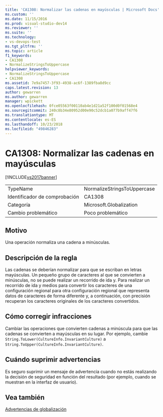 ```yaml
---
title: 'CA1308: Normalizar las cadenas en mayúsculas | Microsoft Docs'
ms.custom: ''
ms.date: 11/15/2016
ms.prod: visual-studio-dev14
ms.reviewer: ''
ms.suite: ''
ms.technology:
- vs-devops-test
ms.tgt_pltfrm: ''
ms.topic: article
f1_keywords:
- CA1308
- NormalizeStringsToUppercase
helpviewer_keywords:
- NormalizeStringsToUppercase
- CA1308
ms.assetid: 7e9a7457-3f93-4938-ac6f-1389fba8d9cc
caps.latest.revision: 13
author: gewarren
ms.author: gewarren
manager: wpickett
ms.openlocfilehash: 0fce05563f00110ab4e1d21a52f100d0f01568e4
ms.sourcegitcommit: 240c8b34e80952d00e90c52dcb1a077b9aff47f6
ms.translationtype: MT
ms.contentlocale: es-ES
ms.lasthandoff: 10/23/2018
ms.locfileid: "49846283"
---
```

# <a name="ca1308-normalize-strings-to-uppercase"></a>CA1308: Normalizar las cadenas en mayúsculas
[!INCLUDE[vs2017banner](../includes/vs2017banner.md)]

|||
|-|-|
|TypeName|NormalizeStringsToUppercase|
|Identificador de comprobación|CA1308|
|Categoría|Microsoft.Globalization|
|Cambio problemático|Poco problemático|

## <a name="cause"></a>Motivo
 Una operación normaliza una cadena a minúsculas.

## <a name="rule-description"></a>Descripción de la regla
 Las cadenas se deberían normalizar para que se escriban en letras mayúsculas. Un pequeño grupo de caracteres al que se convierten a minúsculas, no se puede realizar un recorrido de ida y. Para realizar un recorrido de ida y medios para convertir los caracteres de una configuración regional para otra configuración regional que representa datos de caracteres de forma diferente y, a continuación, con precisión recuperan los caracteres originales de los caracteres convertidos.

## <a name="how-to-fix-violations"></a>Cómo corregir infracciones
 Cambiar las operaciones que convierten cadenas a minúscula para que las cadenas se convierten a mayúsculas en su lugar. Por ejemplo, cambie `String.ToLower(CultureInfo.InvariantCulture)` a `String.ToUpper(CultureInfo.InvariantCulture)`.

## <a name="when-to-suppress-warnings"></a>Cuándo suprimir advertencias
 Es seguro suprimir un mensaje de advertencia cuando no estás realizando la decisión de seguridad en función del resultado (por ejemplo, cuando se muestran en la interfaz de usuario).

## <a name="see-also"></a>Vea también
 [Advertencias de globalización](../code-quality/globalization-warnings.md)



